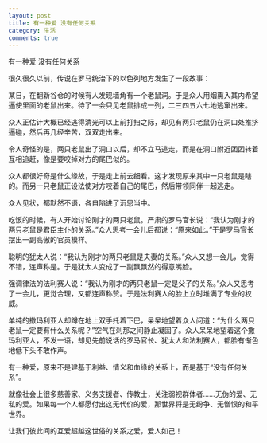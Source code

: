 ```yaml
---
layout: post
title: 有一种爱 没有任何关系
category: 生活
comments: true
---
```


有一种爱 没有任何关系

很久很久以前，传说在罗马统治下的以色列地方发生了一段故事：

某日，在翻新谷仓的时候有人发现墙角有一个老鼠洞。于是众人用烟熏入其内希望逼使里面的老鼠出来。待了一会只见老鼠排成一列，二三四五六七地逃窜出来。

众人正估计大概已经逃得清光可以上前打扫之际，却见有两只老鼠仍在洞口处推挤逼碰，然后再几经辛苦，双双走出来。

令人奇怪的是，两只老鼠出了洞口以后，却不立马逃走，而是在洞口附近团团转着互相追赶，像是要咬掉对方的尾巴似的。

众人都很好奇是什么缘故，于是走上前去细看。这才发现原来其中一只老鼠是瞎的。而另一只老鼠正设法使对方咬着自己的尾巴，然后带领同伴一起逃走。

众人见状，都默然不语，各自陷进了沉思当中。

吃饭的时候，有人开始讨论刚才的两只老鼠。严肃的罗马官长说：“我认为刚才的两只老鼠是君臣主仆的关系。”众人思考一会儿后都说：“原来如此。”于是罗马官长摆出一副高傲的官员模样。

聪明的犹太人说：“我认为刚才的两只老鼠是夫妻的关系。”众人又想一会儿，觉得不错，连声称是。于是犹太人变成了一副飘飘然的得意嘴脸。

强调律法的法利赛人说：“我认为刚才的两只老鼠一定是父子的关系。”众人又思考了一会儿，更觉合理，又都连声称赞。于是法利赛人的脸上立时堆满了专业的权威。

单纯的撒玛利亚人却蹲在地上双手托着下巴，呆呆地望着众人问道：“为什么两只老鼠一定要有什么关系呢？”空气在刹那之间静止凝固了。众人呆呆地望着这个撒玛利亚人，不发一语，却见先前说话的罗马官长、犹太人和法利赛人，都脸有惭色地低下头不敢作声。

有一种爱，原来不是建基于利益、情义和血缘的关系上，而是基于“没有任何关系”。

就像社会上很多慈善家、义务支援者、传教士，关注弱视群体者……无伪的爱、无私的爱。如果每一个人都愿付出这无代价的爱，那世界将是无纷争、无憎恨的和平世界。

让我们彼此间的互爱超越这世俗的关系之爱，爱人如己！
